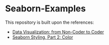 # Seaborn-Examples

This repository is built upon the references:

- [Data Visualization: from Non-Coder to Coder](https://www.kaggle.com/learn/data-visualization-from-non-coder-to-coder)
- [Seaborn Styling, Part 2: Color](https://www.codecademy.com/articles/seaborn-design-ii)
